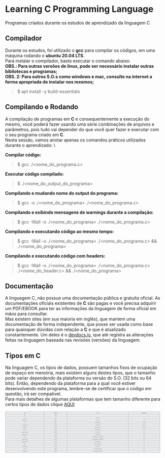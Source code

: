 # Learning C Programming Language

Programas criados durante os estudos de aprendizado da linguagem C

## Compilador

Durante os estudos, foi utilizado o **gcc** para compilar os códigos, em uma máquina rodando o **ubuntu 20.04 LTS**. \
Para instalar o compilador, basta executar o comando abaixo: \
**OBS.: Para outras versões de linux, pode ser necessário instalar outras bibliotecas e programas;** \
**OBS. 2: Para outros S.O.s como windows e mac, consulte na internet a forma apropriada de instalar nos mesmos;**

> $ apt install -y build-essentials

## Compilando e Rodando

A compilação de programas em **C** e consequentemente a execução do mesmo, você poderá fazer usando uma série combinações de arquivos e parâmetros, pois tudo vai depender
do que você quer fazer e executar com o seu programa criado em **C**. \
Nesta sessão, vamos anotar apenas os comandos práticos utilizados durante o aprendizado: \

**Compilar código:**
> $ gcc ./<nome_do_programa.c>

**Executar código compilado:**
> $ ./<nome_do_output_do_programa>

**Compilando e mudando nome do output do programa:**
> $ gcc -o ./<nome_do_programa> ./<nome_do_programa.c>

**Compilando e exibindo mensagens de warnings durante a compilação:**
> $ gcc -Wall -o ./<nome_do_programa> ./<nome_do_programa.c>

**Compilando e executando código ao mesmo tempo:**
> $ gcc -Wall -o ./<nome_do_programa> ./<nome_do_programa.c> && ./<nome_do_programa>

**Compilando e executando código com headers:**
> $ gcc -Wall -o ./<nome_do_programa> ./<nome_do_programa.c> ./<nome_do_header.c> && ./<nome_do_programa>

## Documentação

A linguagem C, não possue uma documentação pública e gratuita oficial. As documentações oficiais existentes de **C** são pagas e você precisa adquirir um PDF/EBOOK para ter as informações da linguagem de forma oficial em mãos para consultar. \
Mas existem sites (em sua maioria em inglês), que mantem uma documentação de forma independente, que posse ser usada como base para quaisquer dúvidas com relação a **C** e que é atualizado constantemente. Um deles é o [devdocs.io](https://devdocs.io/c/), que até registra as alterações feitas na linguagem baseada nas revisões (versões) da linguagem.

## Tipos em C

Na linguagem C, os tipos de dados, possuem tamanhos fixos de ocupação de espaço em memória, mais existem alguns destes tipos, que o tamanho pode variar dependendo da plataforma ou versão do S.O. (32 bits ou 64 bits). Então, dependendo da plataforma para a qual você estiver desenvolvendo este programa, lembre-se de certificar que o código em questão, irá ser compativel. \
Para mais detalhes de algumas plataformas que tem tamanho diferente para certos tipos de dados clique [AQUI](https://cleitonbueno.com/programacao-c-tipos-de-dados/)

![Tipos de Dados em C](./tipos_em_c.png)